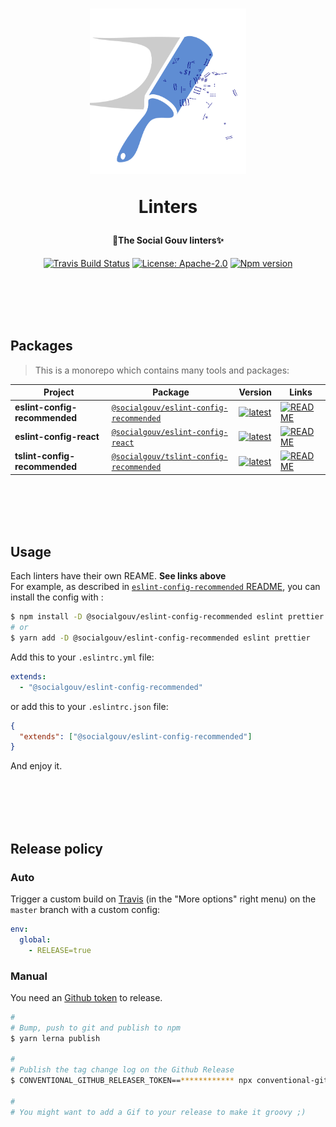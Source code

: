 <h1 align="center">
  <img src="https://github.com/SocialGouv/linters/raw/master/.github/linter_logo.svg?sanitize=true" width="250"/>
  <p align="center">Linters</p>
  <p align="center" style="font-size: 0.5em">🧹The Social Gouv linters✨</p>
</h1>

<p align="center">
  <a href="https://travis-ci.com/SocialGouv/linters"><img src="https://travis-ci.com/SocialGouv/linters.svg?branch=master" alt="Travis Build Status"></a>
  <a href="https://opensource.org/licenses/Apache-2.0"><img src="https://img.shields.io/badge/License-Apache--2.0-yellow.svg" alt="License: Apache-2.0"></a>
  <a href="https://www.npmjs.com/package/@socialgouv/eslint-config-recommended"><img src="https://img.shields.io/npm/v/@socialgouv/eslint-config-recommended.svg" alt="Npm version"></a> 
</p>

<br>
<br>
<br>
<br>

## Packages

> This is a monorepo which contains many tools and packages:

| Project                       | Package                                                                                                    | Version                                                                                                                                                     | Links                                                                                                                                                       |
| ----------------------------- | ---------------------------------------------------------------------------------------------------------- | ----------------------------------------------------------------------------------------------------------------------------------------------------------- | ----------------------------------------------------------------------------------------------------------------------------------------------------------- |
| **eslint-config-recommended** | [`@socialgouv/eslint-config-recommended`](https://npmjs.com/package/@socialgouv/eslint-config-recommended) | [![latest](https://img.shields.io/npm/v/@socialgouv/eslint-config-recommended/latest.svg)](https://npmjs.com/package/@socialgouv/eslint-config-recommended) | [![README](https://img.shields.io/badge/README--green.svg)](https://github.com/SocialGouv/linters/blob/master/packages/eslint-config-recommended/README.md) |
| **eslint-config-react**       | [`@socialgouv/eslint-config-react`](https://npmjs.com/package/@socialgouv/eslint-config-react)             | [![latest](https://img.shields.io/npm/v/@socialgouv/eslint-config-react/latest.svg)](https://npmjs.com/package/@socialgouv/eslint-config-react)             | [![README](https://img.shields.io/badge/README--green.svg)](https://github.com/SocialGouv/linters/blob/master/packages/eslint-config-react/README.md)       |
| **tslint-config-recommended** | [`@socialgouv/tslint-config-recommended`](https://npmjs.com/package/@socialgouv/tslint-config-recommended) | [![latest](https://img.shields.io/npm/v/@socialgouv/tslint-config-recommended/latest.svg)](https://npmjs.com/package/@socialgouv/tslint-config-recommended) | [![README](https://img.shields.io/badge/README--green.svg)](https://github.com/SocialGouv/linters/blob/master/packages/tslint-config-recommended/README.md) |

<br>
<br>
<br>
<br>

## Usage

Each linters have their own REAME. **See links above**  
For example, as described in [`eslint-config-recommended` README](https://github.com/SocialGouv/linters/blob/master/packages/eslint-config-recommended/README.md#usage), you can install the config with : 

```sh
$ npm install -D @socialgouv/eslint-config-recommended eslint prettier
# or
$ yarn add -D @socialgouv/eslint-config-recommended eslint prettier
```


Add this to your `.eslintrc.yml` file:

```yaml
extends:
  - "@socialgouv/eslint-config-recommended"
```

or add this to your `.eslintrc.json` file:

```json
{
  "extends": ["@socialgouv/eslint-config-recommended"]
}
```

And enjoy it.

<br>
<br>
<br>
<br>

## Release policy

### Auto

Trigger a custom build on [Travis](https://travis-ci.com/SocialGouv/linters) (in the "More options" right menu) on the `master` branch with a custom config:

```yml
env:
  global:
    - RELEASE=true
```

### Manual

You need an [Github token](https://github.com/settings/tokens/new) to release.

```sh
#
# Bump, push to git and publish to npm
$ yarn lerna publish

#
# Publish the tag change log on the Github Release
$ CONVENTIONAL_GITHUB_RELEASER_TOKEN==************ npx conventional-github-releaser -p angular

#
# You might want to add a Gif to your release to make it groovy ;)
```
